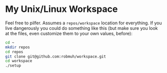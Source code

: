 # My Unix/Linux Workspace

Feel free to pilfer. Assumes a `repos/workspace` location for everything. If
you live dangerously you could do something like this (but make sure you
look at the files, even customize them to your own values, before):

```bash 
cd ~
mkdir repos
cd repos
git clone git@github.com:robmuh/workspace.git
cd workspace
./setup
```
